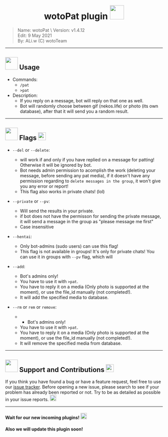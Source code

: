 <!--
	Rudeus Telegram Bot Project
	Copyright (C) 2021 wotoTeam, ALiwoto
	This file is subject to the terms and conditions defined in
	file 'LICENSE', which is part of the source code.
-->

# <h1 align="middle"> wotoPat plugin  <img src="https://raw.githubusercontent.com/aliwoto/aliwoto/main/resources/Arthuria_Owo.gif" width="45px">
> Name:		wotoPat			\ 
> Version:	v1.4.12				\
> Edit:		9 May 2021			\
> By:		ALi.w (C) wotoTeam	

</h1>

<hr/>

## <img src="https://raw.githubusercontent.com/aliwoto/aliwoto/main/resources/soulgem-homura.gif" width="40px"> Usage
* Commands:
  - `/pat` 
  - `>pat` 
* Description:
  * If you reply on a message, bot will reply on that one as well.
  * Bot will randomly choose between gif (nekos.life) or photo (its own database), after that it will send you a random result.

<hr/>

## <img src="https://raw.githubusercontent.com/aliwoto/aliwoto/main/resources/soulgem-madoka.gif" width="40px"> Flags <img src="https://raw.githubusercontent.com/aliwoto/aliwoto/main/resources/Bye_Bye_Loli_LOL.png" width="25px">

 * `--del` or `--delete`:
   * will work if and only if you have replied on a message for patting! Otherwise it will be ignored by bot.
   * Bot needs admin permission to acomplish the work (deleting your message, before sending any pat media), if it doesn't have any permission regarding to `delete messages in the group`, it won't give you any error or report!
   * This flag also works in private chats! (lol)

 * `--private` or `--pv`:
   * Will send the results in your private.
   * if bot does not have the permisson for sending the private message, it will send a message in the group as "please message me first"
   * Case insensitive

 * `--hentai`:
   * Only bot-admins (sudo users) can use this flag!
   * This flag is not available in groups! It's only for private chats! You can use it in groups with `--pv` flag, which will

 * `--add`:
   * Bot's admins only!
   * You have to use it with `>pat`.
   * You have to reply it on a media (Only photo is supported at the moment), or use the file_id manually (not completed!).
   * It will add the specified media to database.
 
 * `--rm` or `rem` or `remove`:
   * * Bot's admins only!
   * You have to use it with `>pat`.
   * You have to reply it on a media (Only photo is supported at the moment), or use the file_id manually (not completed!).
   * It will remove the specified media from database.


<hr/>

## <img src="https://raw.githubusercontent.com/aliwoto/aliwoto/main/resources/soulgem-kyoko.gif" width="40px"> Support and Contributions <img src="https://raw.githubusercontent.com/aliwoto/aliwoto/main/resources/Like_Smile.png" width="25px">

If you think you have found a bug or have a feature request, feel free to use our [issue tracker](https://github.com/aliwoto/rudeus01/issues). Before opening a new issue, please search to see if your problem has already been reported or not.  Try to be as detailed as possible in your issue reports. <img src="https://raw.githubusercontent.com/aliwoto/aliwoto/main/resources/roxy_nod01.png" width="20px">

<hr/>

#### Wait for our new incoming plugins! <img src="https://raw.githubusercontent.com/aliwoto/aliwoto/main/resources/Hahahaha.png" width="20px">
#### Also we will update this plugin soon!